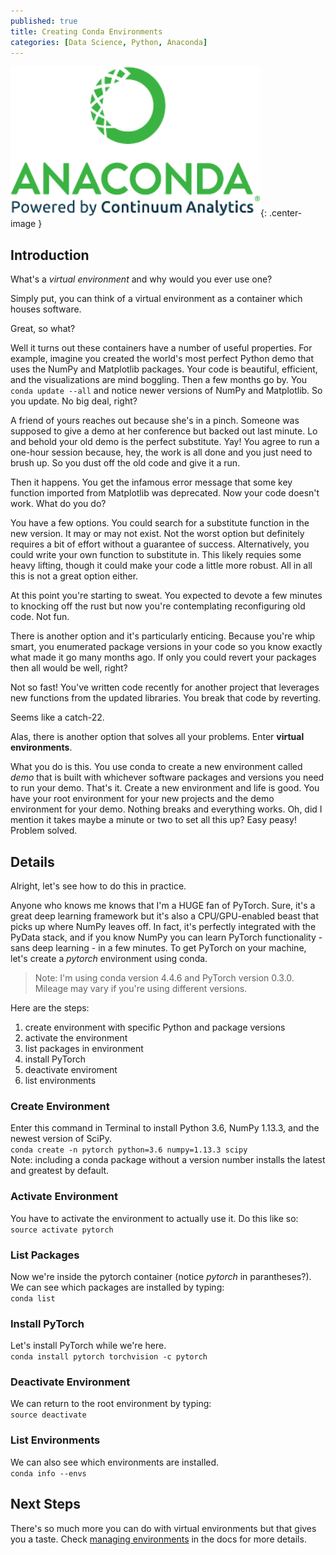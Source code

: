 ```yaml
---
published: true
title: Creating Conda Environments
categories: [Data Science, Python, Anaconda]
---
```


![Anaconda](/assets/images/anaconda_continuum.jpg?raw=true){: .center-image }

## Introduction

What's a *virtual environment* and why would you ever use one?

Simply put, you can think of a virtual environment as a container which houses software. 

Great, so what? 

Well it turns out these containers have a number of useful properties. For example, imagine you created the world's most perfect Python demo that uses the NumPy and Matplotlib packages. Your code is beautiful, efficient, and the visualizations are mind boggling. Then a few months go by. You `conda update --all` and notice newer versions of NumPy and Matplotlib. So you update. No big deal, right? 

A friend of yours reaches out because she's in a pinch. Someone was supposed to give a demo at her conference but backed out last minute. Lo and behold your old demo is the perfect substitute. Yay! You agree to run a one-hour session because, hey, the work is all done and you just need to brush up. So you dust off the old code and give it a run. 

Then it happens. You get the infamous error message that some key function imported from Matplotlib was deprecated. Now your code doesn't work. What do you do? 

You have a few options. You could search for a substitute function in the new version. It may or may not exist. Not the worst option but definitely requires a bit of effort without a guarantee of success. Alternatively, you could write your own function to substitute in. This likely requies some heavy lifting, though it could make your code a little more robust. All in all this is not a great option either. 

At this point you're starting to sweat. You expected to devote a few minutes to knocking off the rust but now you're contemplating reconfiguring old code. Not fun.

There is another option and it's particularly enticing.  Because you're whip smart, you enumerated package versions in your code so you know exactly what made it go many months ago. If only you could revert your packages then all would be well, right? 

Not so fast! You've written code recently for another project that leverages new functions from the updated libraries. You break that code by reverting. 

Seems like a catch-22. 

Alas, there is another option that solves all your problems. Enter **virtual environments**. 

What you do is this. You use conda to create a new environment called *demo* that is built with whichever software packages and versions you need to run your demo. That's it. Create a new environment and life is good. You have your root environment for your new projects and the demo environment for your demo. Nothing breaks and everything works. Oh, did I mention it takes maybe a minute or two to set all this up? Easy peasy! Problem solved.

## Details

Alright, let's see how to do this in practice.

Anyone who knows me knows that I'm a HUGE fan of PyTorch. Sure, it's a great deep learning framework but it's also a CPU/GPU-enabled beast that picks up where NumPy leaves off. In fact, it's perfectly integrated with the PyData stack, and if you know NumPy you can learn PyTorch functionality - sans deep learning - in a few minutes. To get PyTorch on your machine, let's create a *pytorch* environment using conda. 

> Note: I'm using conda version 4.4.6 and PyTorch version 0.3.0. Mileage may vary if you're using different versions.

Here are the steps:
1. create environment with specific Python and package versions
2. activate the environment
3. list packages in environment
4. install PyTorch
5. deactivate enviroment
6. list environments

### Create Environment
Enter this command in Terminal to install Python 3.6, NumPy 1.13.3, and the newest version of SciPy.  
`conda create -n pytorch python=3.6 numpy=1.13.3 scipy`  
Note: including a conda package without a version number installs the latest and greatest by default.   

### Activate Environment
You have to activate the environment to actually use it. Do this like so:  
`source activate pytorch`

### List Packages
Now we're inside the pytorch container (notice *pytorch* in parantheses?). We can see which packages are installed by typing:  
`conda list`

### Install PyTorch
Let's install PyTorch while we're here.  
`conda install pytorch torchvision -c pytorch`

### Deactivate Environment
We can return to the root environment by typing:  
`source deactivate`

### List Environments
We can also see which environments are installed.  
`conda info --envs`

## Next Steps

There's so much more you can do with virtual environments but that gives you a taste. Check [managing environments](https://conda.io/docs/user-guide/tasks/manage-environments.html#creating-an-environment-with-commands) in the docs for more details.
